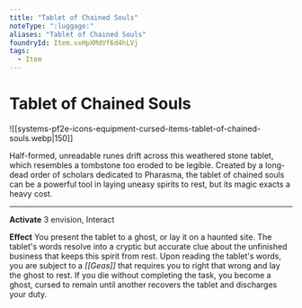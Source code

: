 ```yaml
---
title: "Tablet of Chained Souls"
noteType: ":luggage:"
aliases: "Tablet of Chained Souls"
foundryId: Item.vxHpXMdVf6d4hLVj
tags:
  - Item
---
```


# Tablet of Chained Souls
![[systems-pf2e-icons-equipment-cursed-items-tablet-of-chained-souls.webp|150]]

Half-formed, unreadable runes drift across this weathered stone tablet, which resembles a tombstone too eroded to be legible. Created by a long-dead order of scholars dedicated to Pharasma, the tablet of chained souls can be a powerful tool in laying uneasy spirits to rest, but its magic exacts a heavy cost.

* * *

**Activate** 3 envision, Interact

**Effect** You present the tablet to a ghost, or lay it on a haunted site. The tablet's words resolve into a cryptic but accurate clue about the unfinished business that keeps this spirit from rest. Upon reading the tablet's words, you are subject to a _[[Geas]]_ that requires you to right that wrong and lay the ghost to rest. If you die without completing the task, you become a ghost, cursed to remain until another recovers the tablet and discharges your duty.

